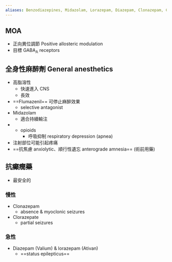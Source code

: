 ```yaml
---
aliases: Benzodiazepines, Midazolam, Lorazepam, Diazepam, Clonazepam, Clorazepate
---
```

## MOA
- 正向異位調節 Positive allosteric modulation
- 目標 GABA<sub>A</sub> receptors
## 全身性麻醉劑 General anesthetics
- 高脂溶性
	- 快速進入 CNS
	- 長效
- ==Flumazenil== 可停止麻醉效果
	- selective antagonist
- Midazolam
	- 適合持續輸注
- + opioids
	- 呼吸抑制 respiratory depression (apnea)
- 注射部位可能引起疼痛
- ==抗焦慮 anxiolytic、順行性遺忘 anterograde amnesia== (術前用藥)
## 抗癲癇藥
- 最安全的
### 慢性
- Clonazepam
	- absence & myoclonic seizures
- Clorazepate
	- partial seizures
### 急性
- Diazepam (Valium) & lorazepam (Ativan)
	- ==status epilepticus==